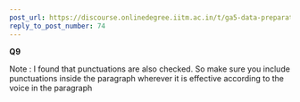 ```yaml
---
post_url: https://discourse.onlinedegree.iitm.ac.in/t/ga5-data-preparation-discussion-thread-tds-jan-2025/166576/78
reply_to_post_number: 74
---
```

**Q9**

Note : I found that punctuations are also checked. So make sure you include punctuations inside the paragraph wherever it is effective according to the voice in the paragraph